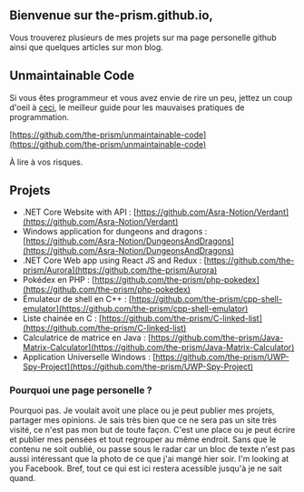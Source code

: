 <div class="header200px" style="background-image: url(/images/head.jpg);">
&nbsp;
</div>

## Bienvenue sur the-prism.github.io,

Vous trouverez plusieurs de mes projets sur ma page personelle github ainsi que quelques articles sur mon blog.

## Unmaintainable Code

Si vous êtes programmeur et vous avez envie de rire un peu, jettez un coup d'oeil à [ceci](https://github.com/the-prism/unmaintainable-code), le meilleur guide pour les mauvaises pratiques de programmation.

[https://github.com/the-prism/unmaintainable-code](https://github.com/the-prism/unmaintainable-code)

À lire à vos risques.

## Projets

* .NET Core Website with API : [https://github.com/Asra-Notion/Verdant](https://github.com/Asra-Notion/Verdant)
* Windows application for dungeons and dragons : [https://github.com/Asra-Notion/DungeonsAndDragons](https://github.com/Asra-Notion/DungeonsAndDragons)
* .NET Core Web app using React JS and Redux : [https://github.com/the-prism/Aurora](https://github.com/the-prism/Aurora)
* Pokédex en PHP : [https://github.com/the-prism/php-pokedex](https://github.com/the-prism/php-pokedex)
* Émulateur de shell en C++ : [https://github.com/the-prism/cpp-shell-emulator](https://github.com/the-prism/cpp-shell-emulator)
* Liste chainée en C : [https://github.com/the-prism/C-linked-list](https://github.com/the-prism/C-linked-list)
* Calculatrice de matrice en Java : [https://github.com/the-prism/Java-Matrix-Calculator](https://github.com/the-prism/Java-Matrix-Calculator)
* Application Universelle Windows : [https://github.com/the-prism/UWP-Spy-Project](https://github.com/the-prism/UWP-Spy-Project)

### Pourquoi une page personelle ?
Pourquoi pas.
Je voulait avoit une place ou je peut publier mes projets, partager mes opinions.
Je sais très bien que ce ne sera pas un site très visité, ce n'est pas mon but de toute façon.
C'est une place ou je peut écrire et publier mes pensées et tout regrouper au même endroit.
Sans que le contenu ne soit oublié, ou passe sous le radar car un bloc de texte n'est pas aussi intéressant que la photo de ce que j'ai mangé hier soir.
I'm looking at you Facebook.
Bref, tout ce qui est ici restera acessible jusqu'à je ne sait quand.
